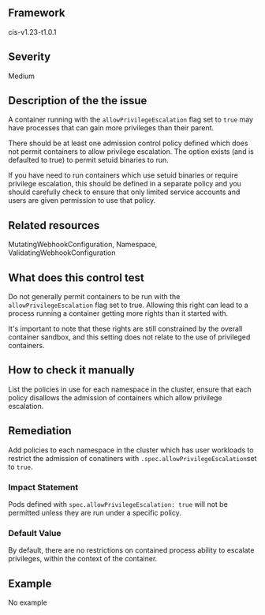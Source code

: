 ## Framework
cis-v1.23-t1.0.1
 
## Severity
Medium

## Description of the the issue
A container running with the `allowPrivilegeEscalation` flag set to `true` may have processes that can gain more privileges than their parent.

 There should be at least one admission control policy defined which does not permit containers to allow privilege escalation. The option exists (and is defaulted to true) to permit setuid binaries to run.

 If you have need to run containers which use setuid binaries or require privilege escalation, this should be defined in a separate policy and you should carefully check to ensure that only limited service accounts and users are given permission to use that policy.
 
## Related resources
MutatingWebhookConfiguration, Namespace, ValidatingWebhookConfiguration
 
## What does this control test
Do not generally permit containers to be run with the `allowPrivilegeEscalation` flag set to true. Allowing this right can lead to a process running a container getting more rights than it started with.

 It's important to note that these rights are still constrained by the overall container sandbox, and this setting does not relate to the use of privileged containers.
 
## How to check it manually
List the policies in use for each namespace in the cluster, ensure that each policy disallows the admission of containers which allow privilege escalation.
## Remediation
Add policies to each namespace in the cluster which has user workloads to restrict the admission of conatiners with `.spec.allowPrivilegeEscalation`set to `true`.
 
### Impact Statement
Pods defined with `spec.allowPrivilegeEscalation: true` will not be permitted unless they are run under a specific policy.
### Default Value
By default, there are no restrictions on contained process ability to escalate privileges, within the context of the container.
## Example
No example
